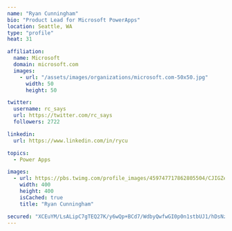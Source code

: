 ```yaml
---
name: "Ryan Cunningham"
bio: "Product Lead for Microsoft PowerApps"
location: Seattle, WA
type: "profile"
heat: 31

affiliation:
  name: Microsoft
  domain: microsoft.com
  images:
    - url: "/assets/images/organizations/microsoft.com-50x50.jpg"
      width: 50
      height: 50

twitter:
  username: rc_says
  url: https://twitter.com/rc_says
  followers: 2722

linkedin:
  url: https://www.linkedin.com/in/rycu

topics:
  - Power Apps

images:
  - url: https://pbs.twimg.com/profile_images/459747717862805504/CJIGZejd_400x400.png
    width: 400
    height: 400
    isCached: true
    title: "Ryan Cunningham"

secured: "XCEuYM/LsALipC7gTEQ27K/y6wQp+BCd7/WdbyQwfwGI0p0n1stbUJ1/hDsNzTjMBak4zdIjmuWclrXFk4sBNJDFEABaMdHyI29DLC11Z566X6vTlXWIGr8tstS194A30frvjF4gHc5VKfJpObNBnEAEstrURy6B+BVFmwZWMUO4M1YdQOBAO2/KktPbnX8SdW4VfJ+HKYwVP3UllRSa+XN7G8q4xbRJjh0eQTrNHWd/uKzfwTRQfTqA0aXEJMVwedogwEuD3oZaOyWGlNOh6DmXLyy036wxokCmbVFz1IxjuQt8KpEFLaV17AvgI/PmYvzx9mp5Duwjkl3VWlXTQuN7d5DWRaf5hRaE6H75mLOY2SmEXnnXVSTuGmV+aQIf0PexnGNkQ8yPmx56NukS5U1Sy/izRRHQd5Z6AGo9tlE=;XTikaV7Wmdb4Sn3KkRhqwg=="
---
```


